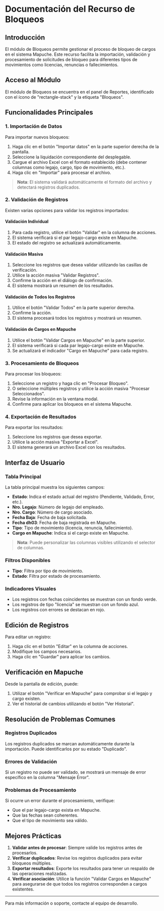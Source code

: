 # Documentación del Recurso de Bloqueos

## Introducción

El módulo de Bloqueos permite gestionar el proceso de bloqueo de cargos en el sistema Mapuche. Este recurso facilita la importación, validación y procesamiento de solicitudes de bloqueo para diferentes tipos de movimientos como licencias, renuncias o fallecimientos.

## Acceso al Módulo

El módulo de Bloqueos se encuentra en el panel de Reportes, identificado con el ícono de "rectangle-stack" y la etiqueta "Bloqueos".

## Funcionalidades Principales

### 1. Importación de Datos

Para importar nuevos bloqueos:

1. Haga clic en el botón "Importar datos" en la parte superior derecha de la pantalla.
2. Seleccione la liquidación correspondiente del desplegable.
3. Cargue el archivo Excel con el formato establecido (debe contener columnas como legajo, cargo, tipo de movimiento, etc.).
4. Haga clic en "Importar" para procesar el archivo.

> **Nota**: El sistema validará automáticamente el formato del archivo y detectará registros duplicados.

### 2. Validación de Registros

Existen varias opciones para validar los registros importados:

#### Validación Individual

1. Para cada registro, utilice el botón "Validar" en la columna de acciones.
2. El sistema verificará si el par legajo-cargo existe en Mapuche.
3. El estado del registro se actualizará automáticamente.

#### Validación Masiva

1. Seleccione los registros que desea validar utilizando las casillas de verificación.
2. Utilice la acción masiva "Validar Registros".
3. Confirme la acción en el diálogo de confirmación.
4. El sistema mostrará un resumen de los resultados.

#### Validación de Todos los Registros

1. Utilice el botón "Validar Todos" en la parte superior derecha.
2. Confirme la acción.
3. El sistema procesará todos los registros y mostrará un resumen.

#### Validación de Cargos en Mapuche

1. Utilice el botón "Validar Cargos en Mapuche" en la parte superior.
2. El sistema verificará si cada par legajo-cargo existe en Mapuche.
3. Se actualizará el indicador "Cargo en Mapuche" para cada registro.

### 3. Procesamiento de Bloqueos

Para procesar los bloqueos:

1. Seleccione un registro y haga clic en "Procesar Bloqueo".
2. O seleccione múltiples registros y utilice la acción masiva "Procesar Seleccionados".
3. Revise la información en la ventana modal.
4. Confirme para aplicar los bloqueos en el sistema Mapuche.

### 4. Exportación de Resultados

Para exportar los resultados:

1. Seleccione los registros que desea exportar.
2. Utilice la acción masiva "Exportar a Excel".
3. El sistema generará un archivo Excel con los resultados.

## Interfaz de Usuario

### Tabla Principal

La tabla principal muestra los siguientes campos:

- **Estado**: Indica el estado actual del registro (Pendiente, Validado, Error, etc.).
- **Nro. Legajo**: Número de legajo del empleado.
- **Nro. Cargo**: Número de cargo asociado.
- **Fecha Baja**: Fecha de baja solicitada.
- **Fecha dh03**: Fecha de baja registrada en Mapuche.
- **Tipo**: Tipo de movimiento (licencia, renuncia, fallecimiento).
- **Cargo en Mapuche**: Indica si el cargo existe en Mapuche.

> **Nota**: Puede personalizar las columnas visibles utilizando el selector de columnas.

### Filtros Disponibles

- **Tipo**: Filtra por tipo de movimiento.
- **Estado**: Filtra por estado de procesamiento.

### Indicadores Visuales

- Los registros con fechas coincidentes se muestran con un fondo verde.
- Los registros de tipo "licencia" se muestran con un fondo azul.
- Los registros con errores se destacan en rojo.

## Edición de Registros

Para editar un registro:

1. Haga clic en el botón "Editar" en la columna de acciones.
2. Modifique los campos necesarios.
3. Haga clic en "Guardar" para aplicar los cambios.

## Verificación en Mapuche

Desde la pantalla de edición, puede:

1. Utilizar el botón "Verificar en Mapuche" para comprobar si el legajo y cargo existen.
2. Ver el historial de cambios utilizando el botón "Ver Historial".

## Resolución de Problemas Comunes

### Registros Duplicados

Los registros duplicados se marcan automáticamente durante la importación. Puede identificarlos por su estado "Duplicado".

### Errores de Validación

Si un registro no puede ser validado, se mostrará un mensaje de error específico en la columna "Mensaje Error".

### Problemas de Procesamiento

Si ocurre un error durante el procesamiento, verifique:
- Que el par legajo-cargo exista en Mapuche.
- Que las fechas sean coherentes.
- Que el tipo de movimiento sea válido.

## Mejores Prácticas

1. **Validar antes de procesar**: Siempre valide los registros antes de procesarlos.
2. **Verificar duplicados**: Revise los registros duplicados para evitar bloqueos múltiples.
3. **Exportar resultados**: Exporte los resultados para tener un respaldo de las operaciones realizadas.
4. **Verificar asociación**: Utilice la función "Validar Cargos en Mapuche" para asegurarse de que todos los registros corresponden a cargos existentes.

---

Para más información o soporte, contacte al equipo de desarrollo. 